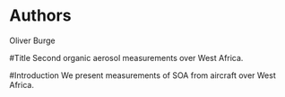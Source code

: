 # Authors
Oliver Burge 

#Title
Second organic aerosol measurements over West Africa.

#Introduction 
We present measurements of SOA from aircraft over West Africa.